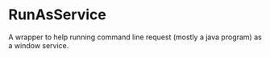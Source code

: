 RunAsService
============

A wrapper to help running command line request (mostly a java program) as a window service.
